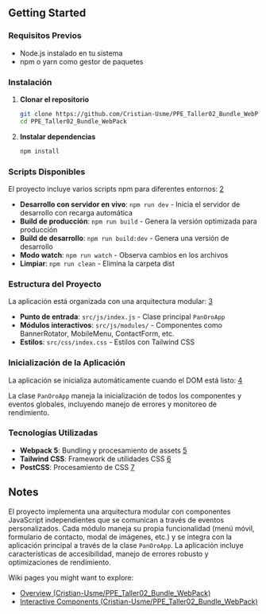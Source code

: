 ## Getting Started

### Requisitos Previos

- Node.js instalado en tu sistema
- npm o yarn como gestor de paquetes

### Instalación

1. **Clonar el repositorio**

   ```bash
   git clone https://github.com/Cristian-Usme/PPE_Taller02_Bundle_WebPack.git
   cd PPE_Taller02_Bundle_WebPack
   ```

2. **Instalar dependencias**
   ```bash
   npm install
   ```

### Scripts Disponibles

El proyecto incluye varios scripts npm para diferentes entornos: [2](#0-1)

- **Desarrollo con servidor en vivo**: `npm run dev` - Inicia el servidor de desarrollo con recarga automática
- **Build de producción**: `npm run build` - Genera la versión optimizada para producción
- **Build de desarrollo**: `npm run build:dev` - Genera una versión de desarrollo
- **Modo watch**: `npm run watch` - Observa cambios en los archivos
- **Limpiar**: `npm run clean` - Elimina la carpeta dist

### Estructura del Proyecto

La aplicación está organizada con una arquitectura modular: [3](#0-2)

- **Punto de entrada**: `src/js/index.js` - Clase principal `PanOroApp`
- **Módulos interactivos**: `src/js/modules/` - Componentes como BannerRotator, MobileMenu, ContactForm, etc.
- **Estilos**: `src/css/index.css` - Estilos con Tailwind CSS

### Inicialización de la Aplicación

La aplicación se inicializa automáticamente cuando el DOM está listo: [4](#0-3)

La clase `PanOroApp` maneja la inicialización de todos los componentes y eventos globales, incluyendo manejo de errores y monitoreo de rendimiento.

### Tecnologías Utilizadas

- **Webpack 5**: Bundling y procesamiento de assets [5](#0-4)
- **Tailwind CSS**: Framework de utilidades CSS [6](#0-5)
- **PostCSS**: Procesamiento de CSS [7](#0-6)

## Notes

El proyecto implementa una arquitectura modular con componentes JavaScript independientes que se comunican a través de eventos personalizados. Cada módulo maneja su propia funcionalidad (menú móvil, formulario de contacto, modal de imágenes, etc.) y se integra con la aplicación principal a través de la clase `PanOroApp`. La aplicación incluye características de accesibilidad, manejo de errores robusto y optimizaciones de rendimiento.

Wiki pages you might want to explore:

- [Overview (Cristian-Usme/PPE_Taller02_Bundle_WebPack)](/wiki/Cristian-Usme/PPE_Taller02_Bundle_WebPack#1)
- [Interactive Components (Cristian-Usme/PPE_Taller02_Bundle_WebPack)](/wiki/Cristian-Usme/PPE_Taller02_Bundle_WebPack#3)
